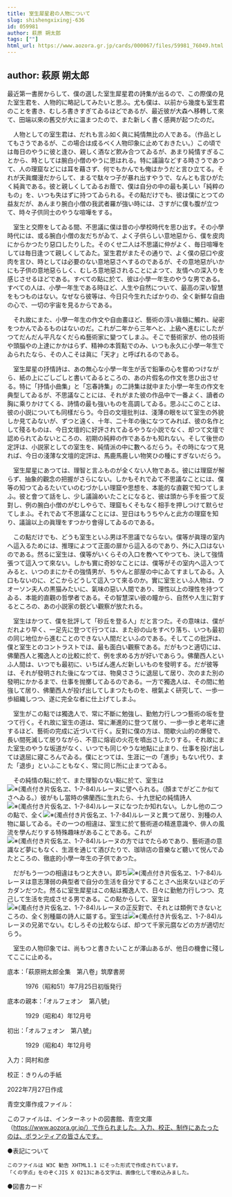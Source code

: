 ```yaml
---
title: 室生犀星君の人物について
slug: shishengxixingj-636
id: 059981
author: 萩原 朔太郎
tags: [""]
html_url: https://www.aozora.gr.jp/cards/000067/files/59981_76049.html
---
```


## author: 萩原 朔太郎

最近第一書房からして、僕の選した室生犀星君の詩集が出るので、この際僕の見た室生君を、人物的に略記してみたいと思ふ。尤も僕は、以前から幾度も室生君のことを書き、むしろ書きすぎてゐるほどであるが、最近彼が大森へ移轉して來て、田端以來の舊交が大に温まつたので、また新しく書く感興が起つたのだ。



　人物としての室生君は、だれも言ふ如く眞に純情無比の人である。（作品としてもさうであるが、この場合は成るべく人物印象に止めておきたい。）この頃では毎日のやうに彼と逢ひ、親しく酒など飮み合つてゐるが、あまり純情すぎることから、時としては腕白小僧のやうに思はれる。特に議論などする時さうであつて、人の理窟などには耳を藉さず、何でもかんでも俺はかうだと言ひ立てる。それが天眞爛漫だからして、まるで駄々つ子が暴れ出すやうで、なんとも言ひがたく純眞である。彼と親しくしてゐるお蔭で、僕は自分の中の最も美しい「純粹のもの」を、いつも失はずに持つてゐられる。その點だけでも、彼は僕にとつての益友だが、あんまり腕白小僧の我武者羅が強い時には、さすがに僕も腹が立つて、時々子供同士のやうな喧嘩をする。

　室生と交際をしてゐる間、不思議に僕は昔の小學校時代を思ひ出す。その小學時代には、或る腕白小僧の友だちがゐて、よく子供らしい意地惡から、僕を皮肉にからかつたり惡口したりした。そのくせ二人は不思議に仲がよく、毎日喧嘩をしては毎日逢つて親しくしてゐた。室生君がまたその通りで、よく僕の惡口や皮肉を言ひ、時としては必要のない意地惡さへするのであるが、その意地惡がいかにも子供の意地惡らしく、むしろ意地惡されることによつて、友情への深入りを感じさせるほどである。すべての點に於て、彼は小學一年生のやうな男である。すべての人は、小學一年生である時ほど、人生や自然について、最高の深い智慧をもつものはない。なぜなら彼等は、今日只今生れたばかりの、全く新鮮な自由の心で、一切の宇宙を見るからである。

　それ故にまた、小學一年生の作文や自由畫ほど、藝術の淳い眞髓に觸れ、祕密をつかんでゐるものはないのだ。これが二年から三年へと、上級へ進むにしたがつてだんだん平凡なくだらぬ藝術家に變つてしまふ。そこで藝術家が、他の技術や頭腦やの上達にかかはらず、精神の本質點でのみ、いつも永久に小學一年生でゐられたなら、その人こそは眞に「天才」と呼ばれるのである。

　室生犀星の抒情詩は、あの無心な小學一年生が舌で鉛筆の心を嘗めつけながら、紙の上にごしごしと書いてゐるところの、あの片假名の作文を思ひ出させる。特に「抒情小曲集」と「忘春詩集」の二詩集は就中また小學一年生の作文を典型してゐるが、不思議なことには、それがまた彼の作品中で一番よく、讀者の胸に乘りかけてくる、詩情の最も強いものを高調してゐる。思ふにこのことは、彼の小説についても同樣だらう。今日の文壇批判は、淺薄の眼を以て室生の外貌しか見てゐないが、ずつと遠く、十年、二十年の後になつてみれば、彼の名作として殘るものは、今日文壇的に好評されてゐるやうな小説でなく、却つて文壇で認められてゐないところの、初期の純粹の作であるかも知れない。そして後世の定評は、小説家としての室生を、純情派の中に數へるだらう。その時になつて見れば、今日の淺薄な文壇的定評は、馬鹿馬鹿しい物笑ひの種にすぎないだらう。



　室生犀星にあつては、理智と言ふものが全くない人物である。彼には理窟が解らず、抽象的觀念の把握がさらにない。しかもそれでゐて不思議なことには、僕等の知つてゐるたいていのむづかしい理窟や思想を、本能的な直觀で知つてしまふ。彼と會つて話をし、少し議論めいたことになると、彼は頭から手を振つて反對し、例の腕白小僧のがむしやらで、理窟もくそもなく相手を押しつけて默らせてしまふ。それでゐて不思議なことには、翌日はもうちやんと此方の理窟を知り、議論以上の眞理をすつかり會得してゐるのである。

　この點だけでも、どうも室生といふ男は不思議でならない。僕等が眞理の室内へ這入るためには、推理によつて正面の扉から這入るのであり、外に入口はないのである。然るに室生は、僕等がいくらその入口を教へてやつても、決して強情張つて這入つて來ない。しかも實に奇妙なことには、僕等がその室内へ這入つてみると、いつのまにかその強情男が、ちやんと部屋の中にゐてすましてゐる。入口もないのに、どこからどうして這入つて來るのか。實に室生といふ人物は、ウオーソン夫人の黒猫みたいに、氣味の惡い人間であり、理性以上の理性を持つてゐる、本能的直觀の哲學者である。その智慧深い彼の瞳から、自然や人生に對するところの、あの小説家の鋭どい觀察が放たれる。



　室生はかつて、僕を批評して「砂丘を登る人」だと言つた。その意味は、僕がだれより早く、一足先に登つて行つては、また砂の山をすべり落ち、いつも最初の同じ地位から進むことのできない人間だといふのである。そしてこの批評は、僕と室生とのコントラストでは、最も面白い觀察である。だがもつと適切には、佛蘭西人と獨逸人との比較に於て、例を求める方が好いであらう。佛蘭西人といふ人間は、いつでも最初に、いちばん進んだ新しいものを發明する。だが彼等は、それが發明された後になつては、物臭ささうに退屈して居り、次のまた別の發明にかかるまで、仕事を抛擲してゐるのである。一方で獨逸人は、その間に勉強して居り、佛蘭西人が投げ出してしまつたものを、根氣よく研究して、一歩一歩組織しつつ、遂に完全な者に仕上げてしまふ。

　室生がこの點では獨逸人で、常に不斷に勉強し、勤勉力行しつつ藝術の坂を登つて行く。それ故に室生の道は、常に漸進的に登つて居り、一歩一歩と老年に達するほど、藝術の完成に近づいて行く。反對に僕の方は、間歇火山的の爆發で、長い間死滅して居りながら、不意に熔岩の火花を噴出さしたりする。それ故にまた室生のやうな坂道がなく、いつでも同じやうな地點に止まり、仕事を投げ出しては退屈に寢ころんでゐる。僕にとつては、生涯に一の「進歩」もない代り、また「退歩」といふこともなく、常に同じ所に止まつてゐる。



　その純情の點に於て、また理智のない點に於て、室生は![※(濁点付き片仮名ヱ、1-7-84)](https://www.aozora.gr.jp/cards/000067/files/../../../gaiji/1-07/1-07-84.png)ルレーヌに譬へられる。（顏までがどこか似てさへゐる。）彼がもし當時の佛蘭西に生れたら、十九世紀の純情詩人![※(濁点付き片仮名ヱ、1-7-84)](https://www.aozora.gr.jp/cards/000067/files/../../../gaiji/1-07/1-07-84.png)ルレーヌになつたか知れない。しかし他の二つの點で、全く![※(濁点付き片仮名ヱ、1-7-84)](https://www.aozora.gr.jp/cards/000067/files/../../../gaiji/1-07/1-07-84.png)ルレーヌと異つて居り、別種の人物に屬してゐる。その一つの相違は、室生に於て藝術道の精進意識や、俳人の風流を學んだりする特殊趣味があることである。これが![※(濁点付き片仮名ヱ、1-7-84)](https://www.aozora.gr.jp/cards/000067/files/../../../gaiji/1-07/1-07-84.png)ルレーヌの方ではでたらめであり、藝術道の意識など夢にもなく、生涯を通じて酒びたりで、珈琲店の音樂など聽いて悦んでゐたところの、徹底的小學一年生の子供であつた。

　だがもう一つの相違はもつと大きい。即ち![※(濁点付き片仮名ヱ、1-7-84)](https://www.aozora.gr.jp/cards/000067/files/../../../gaiji/1-07/1-07-84.png)ルレーヌは意志薄弱の典型者で自分の生活を自分ですることさへ出來ないほどのデカダンだつた。然るに室生犀星はこの點は獨逸人で、日々に勤勉力行しつつ、克己して生活を完成させる男である。この點からして、室生は![※(濁点付き片仮名ヱ、1-7-84)](https://www.aozora.gr.jp/cards/000067/files/../../../gaiji/1-07/1-07-84.png)ルレーヌの正反對で、それとは類例できないところの、全く別種屬の詩人に屬する。室生は![※(濁点付き片仮名ヱ、1-7-84)](https://www.aozora.gr.jp/cards/000067/files/../../../gaiji/1-07/1-07-84.png)ルレーヌの兄弟でない。むしろその比較ならば、却つて千家元麿などの方が適切だらう。

　室生の人物印象では、尚もつと書きたいことが澤山あるが、他日の機會に殘してここに止める。













底本：「萩原朔太郎全集　第八卷」筑摩書房

　　　1976（昭和51）年7月25日初版発行

底本の親本：「オルフェオン　第八號」

　　　1929（昭和4）年12月号

初出：「オルフェオン　第八號」

　　　1929（昭和4）年12月号

入力：岡村和彦

校正：きりんの手紙

2022年7月27日作成

青空文庫作成ファイル：

このファイルは、インターネットの図書館、青空文庫（https://www.aozora.gr.jp/）で作られました。入力、校正、制作にあたったのは、ボランティアの皆さんです。











●表記について


	このファイルは W3C 勧告 XHTML1.1 にそった形式で作成されています。
	「くの字点」をのぞくJIS X 0213にある文字は、画像化して埋め込みました。







●図書カード